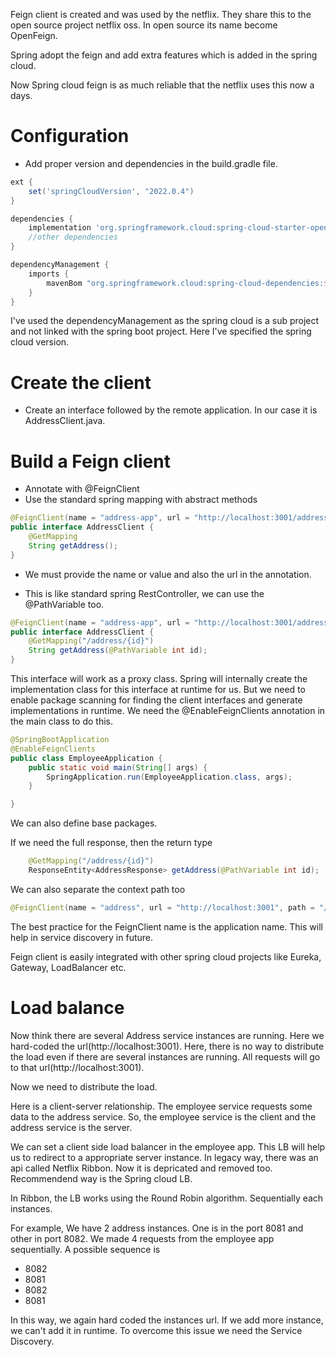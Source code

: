 Feign client is created and was used by the netflix. They share this to the open source project netflix oss. In open source its name become OpenFeign.

Spring adopt the feign and add extra features which is added in the spring cloud.

Now Spring cloud feign is as much reliable that the netflix uses this now a days.

# Configuration
* Add proper version and dependencies in the build.gradle file.
```groovy
ext {
	set('springCloudVersion', "2022.0.4")
}

dependencies {
	implementation 'org.springframework.cloud:spring-cloud-starter-openfeign'
    //other dependencies
}

dependencyManagement {
	imports {
		mavenBom "org.springframework.cloud:spring-cloud-dependencies:${springCloudVersion}"
	}
}
```
I've used the dependencyManagement as the spring cloud is a sub project and not linked with the spring boot project. Here I've specified the spring cloud version.

# Create the client
* Create an interface followed by the remote application. In our case it is AddressClient.java.

# Build a Feign client
* Annotate with @FeignClient
* Use the standard spring mapping with abstract methods
```java
@FeignClient(name = "address-app", url = "http://localhost:3001/address/api")
public interface AddressClient {
    @GetMapping
    String getAddress();
}
``` 
* We must provide the name or value and also the url in the annotation.

* This is like standard spring RestController, we can use the @PathVariable too.
```java
@FeignClient(name = "address-app", url = "http://localhost:3001/address/api")
public interface AddressClient {
    @GetMapping("/address/{id}")
    String getAddress(@PathVariable int id);
}
```

This interface will work as a proxy class. Spring will internally create the implementation class for this interface at runtime for us. But we need to enable package scanning for finding the client interfaces and generate implementations in runtime. We need the @EnableFeignClients annotation in the main class to do this.
```java
@SpringBootApplication
@EnableFeignClients
public class EmployeeApplication {
	public static void main(String[] args) {
		SpringApplication.run(EmployeeApplication.class, args);
	}

}
```
We can also define base packages.

If we need the full response, then the return type
```java
    @GetMapping("/address/{id}")
    ResponseEntity<AddressResponse> getAddress(@PathVariable int id);
```
We can also separate the context path too
```java
@FeignClient(name = "address", url = "http://localhost:3001", path = "/address/api")
```

The best practice for the FeignClient name is the application name. This will help in service discovery in future.

Feign client is easily integrated with other spring cloud projects like Eureka, Gateway, LoadBalancer etc.

# Load balance
Now think there are several Address service instances are running. Here we hard-coded the url(http://localhost:3001). Here, there is no way to distribute the load even if there are several instances are running. All requests will go to that url(http://localhost:3001).

Now we need to distribute the load. 

Here is a client-server relationship. The employee service requests some data to the address service. So, the employee service is the client and the address service is the server.

We can set a client side load balancer in the employee app. This LB will help us to redirect to a appropriate server instance. In legacy way, there was an api called Netflix Ribbon. Now it is depricated and removed too. Recommendend way is the Spring cloud LB.

In Ribbon, the LB works using the Round Robin algorithm. Sequentially each instances.

For example, We have 2 address instances. One is in the port 8081 and other in port 8082. We made 4 requests from the employee app sequentially. A possible sequence is
* 8082
* 8081
* 8082
* 8081

In this way, we again hard coded the instances url. If we add more instance, we can't add it in runtime. To overcome this issue we need the Service Discovery.